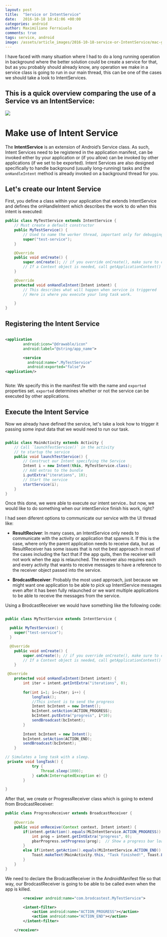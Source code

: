 ```yaml
---
layout: post
title:  "Service or IntentService"
date:   2016-10-18 10:41:06 +00:00
categories: android
author: Maximiliano Ferraiuolo
comments: true
tags: service, android
image: /assets/article_images/2016-10-18-service-or-IntentService/mac-glasses.jpeg
---
```



I have faced with many situation where I had to do a long running operation in background where the better solution could be create a service for that, but as you probably should already know, any operation we make in a service class is going to run in our main thread, this can be one of the cases we should take a look to IntentServices.

## This is a quick overview comparing the use of a Service vs an IntentService:

![](https://dl.dropboxusercontent.com/u/37464129/max/Screen%20Shot%202016-10-18%20at%2014.09.06.png)

# Make use of Intent Service

The **IntentService** is an extension of Android’s Service class. As such, Intent Services need to be registered in the application manifest, can be invoked either by your application or (if you allow) can be invoked by other applications (if we set to be exported). Intent Services are also designed specifically to handle background (usually long-running) tasks and the `onHandleIntent` method is already invoked on a background thread for you.

## Let's create our Intent Service

First, you define a class within your application that extends IntentService and defines the onHandleIntent which describes the work to do when this intent is executed:



```java
public class MyTestService extends IntentService {
    // Must create a default constructor
    public MyTestService() {
        // Used to name the worker thread, important only for debugging.
        super("test-service");
    }

    @Override
    public void onCreate() {
        super.onCreate(); // if you override onCreate(), make sure to call super().
        // If a Context object is needed, call getApplicationContext() here.
    }

    @Override
    protected void onHandleIntent(Intent intent) {
        // This describes what will happen when service is triggered
        // Here is where you execute your long task work.

    }
}


```

## Registering the Intent Service


```xml

<application
        android:icon="@drawable/icon"
        android:label="@string/app_name">

        <service
          android:name=".MyTestService"
          android:exported="false"/>
<application/>



```

Note: We specify this in the manifest file with the name and `exported` properties set. `exported` determines whether or not the service can be executed by other applications.


## Execute the Intent Service

Now we already have defined the service, let's take a look how to trigger it passing some input data that we would need to run our task.


```java

public class MainActivity extends Activity { 
    // Call `launchTestService()` in the activity
    // to startup the service
    public void launchTestService() {
        // Construct our Intent specifying the Service
        Intent i = new Intent(this, MyTestService.class);
        // Add extras to the bundle
        i.putExtra("iterations", 10);
        // Start the service
        startService(i);
    }
}
```

Once this done, we were able to execute our intent service.. but now, we would like to do something when our intentService finish his work, right?

I had seen diferent options to communicate our service with the UI thread like:

* **ResultReciver**: In many cases, an IntentService only needs to communicate with the activity or application that spawns it. If this is the case, where only the parent application needs to receive data, but as ResultReceiver has some issues that is not the best approach in most of the cases including the fact that if the app quits, then the receiver will not work when the app is relaunched. The receiver also requires each and every activity that wants to receive messages to have a reference to the receiver object passed into the service.

* **BrodcastReceiver**: Probably the most used approach, just because we might want one application to be able to pick up IntentService messages even after it has been fully relaunched or we want multiple applications to be able to receive the messages from the service.

Using a BrodcastReceiver we would have something like the following code:


```java

public class MyTestService extends IntentService {

  public MyTestService() {
    super("test-service");
  }

  @Override
    public void onCreate() {
        super.onCreate(); // if you override onCreate(), make sure to call super().
        // If a Context object is needed, call getApplicationContext() here.
    }

 @Override
    protected void onHandleIntent(Intent intent) {
        int iter = intent.getIntExtra("iterations", 0);
 
        for(int i=1; i<=iter; i++) {
            longTask();
            //This intent is to send the progress
            Intent bcIntent = new Intent();
            bcIntent.setAction(ACTION_PROGRESS);
            bcIntent.putExtra("progress", i*10);
            sendBroadcast(bcIntent);
        }
 
        Intent bcIntent = new Intent();
        bcIntent.setAction(ACTION_END);
        sendBroadcast(bcIntent);
    }

// Simulates a long task with a sleep.
 private void longTask() {
            try {
                Thread.sleep(1000);
            } catch(InterruptedException e) {}
        }

}

```

After that, we create or ProgressReceiver class which is going to extend from BrodcastReceiver:


```java
public class ProgressReceiver extends BroadcastReceiver {
 
    @Override
    public void onReceive(Context context, Intent intent) {
        if(intent.getAction().equals(MiIntentService.ACTION_PROGRESS)) {
            int prog = intent.getIntExtra("progress", 0);
            pbarProgress.setProgress(prog);  // Show a progress bar loading
        }
        else if(intent.getAction().equals(MiIntentService.ACTION_END)) {
            Toast.makeText(MainActivity.this, "Task finished!", Toast.LENGTH_SHORT).show();
        }
    }
}

```

We need to declare the BrodcastReceiver in the AndroidManifest file so that way, our BrodcastReceiver is going to be able to be called even when the app is killed.


```xml
        <receiver android:name="com.brodcastest.MyTestService">

        <intent-filter>
            <action android:name="ACTION_PROGRESS"></action>
            <action android:name="ACTION_END"></action>
        </intent-filter>

    </receiver>

```